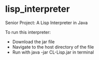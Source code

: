 # lisp_interpreter
Senior Project: A Lisp Interpreter in Java

To run this interpreter:
<ul>
<li> Download the jar file
<li> Navigate to the host directory of the file
<li> Run with java -jar CL-Lisp.jar in terminal
</ul>
